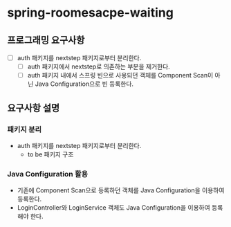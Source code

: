 # spring-roomesacpe-waiting

## 프로그래밍 요구사항
- [ ] auth 패키지를 nextstep 패키지로부터 분리한다.
    - [ ] auth 패키지에서 nextstep로 의존하는 부분을 제거한다.
    - [ ] auth 패키지 내에서 스프링 빈으로 사용되던 객체를 Component Scan이 아닌 Java Configuration으로 빈 등록한다.

## 요구사항 설명

### 패키지 분리
- auth 패키지를 nextstep 패키지로부터 분리한다.
    - to be 패키지 구조

### Java Configuration 활용
- 기존에 Component Scan으로 등록하던 객체를 Java Configuration을 이용하여 등록한다.
- LoginController와 LoginService 객체도 Java Configuration을 이용하여 등록해야 한다.
